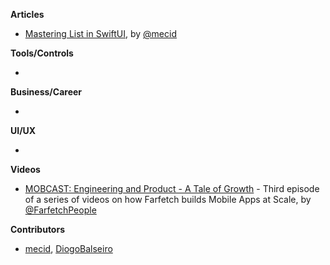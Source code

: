 
**Articles**

* [Mastering List in SwiftUI](https://swiftwithmajid.com/2021/06/16/mastering-list-in-swiftui/), by [@mecid](https://twitter.com/mecid)

**Tools/Controls**

* 

**Business/Career**

* 

**UI/UX**

* 

**Videos**

* [MOBCAST: Engineering and Product - A Tale of Growth](https://youtu.be/SfPcercdlqA) - Third episode of a series of videos on how Farfetch builds Mobile Apps at Scale, by [@FarfetchPeople](https://twitter.com/farfetchpeople) 


**Contributors**

* [mecid](https://github.com/mecid), [DiogoBalseiro](https://github.com/diogobalseiro)
